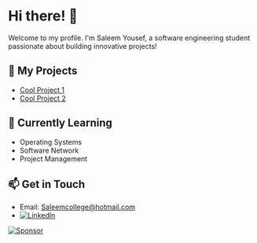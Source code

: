 # Hi there! 👋
Welcome to my profile. I'm Saleem Yousef, a software engineering student passionate about building innovative projects!

## 🚀 My Projects
- [Cool Project 1](https://github.com/yourproject)
- [Cool Project 2](https://github.com/yourproject)

## 🌱 Currently Learning
- Operating Systems
- Software Network
- Project Management

## 📫 Get in Touch
- Email: Saleemcollege@hotmail.com
- [![LinkedIn](https://img.shields.io/badge/LinkedIn-Connect-blue?logo=linkedin)](https://www.linkedin.com/in/saleemyousef/)
 
[![Sponsor](https://img.shields.io/badge/Sponsor%20Me-❤-red)](https://github.com/sponsors/Arikatakur)  
